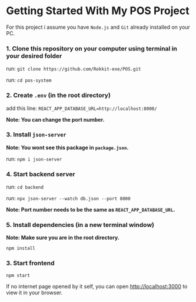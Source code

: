 # Getting Started With My POS Project

For this project i assume you have `Node.js` and `Git` already installed on your PC.

### 1. Clone this repository on your computer using terminal in your desired folder
        
run: `git clone https://github.com/Rokkit-exe/POS.git`

run: `cd pos-system`

### 2. Create `.env` (in the root directory)

add this line: `REACT_APP_DATABASE_URL=http://localhost:8000/`

**Note: You can change the port number.**

### 3. Install `json-server`

**Note: You wont see this package in `package.json`.**

run: `npm i json-server`

### 4. Start backend server

run: `cd backend`

run: `npx json-server --watch db.json --port 8000`

**Note: Port number needs to be the same as `REACT_APP_DATABASE_URL`.**
        
### 5. Install dependencies (in a new terminal window)

**Note: Make sure you are in the root directory.**

`npm install`

### 3. Start frontend 

`npm start`

If no internet page opened by it self, you can open [http://localhost:3000](http://localhost:3000) to view it in your browser.


